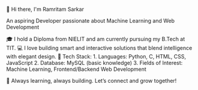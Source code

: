 👋 Hi there, I'm Ramritam Sarkar

An aspiring Developer passionate about Machine Learning and Web Development

🎓 I hold a Diploma from NIELIT and am currently pursuing my B.Tech at TIT.
💻 I love building smart and interactive solutions that blend intelligence with elegant design.
🔧 Tech Stack:
    1. Languages: Python, C, HTML, CSS, JavaScript
    2. Database: MySQL (basic knowledge)
    3. Fields of Interest: Machine Learning, Frontend/Backend Web Development

🚀 Always learning, always building.
Let’s connect and grow together!
